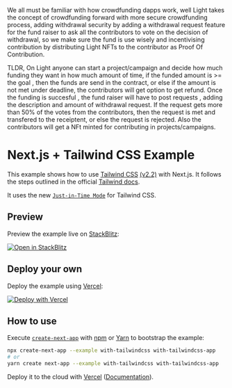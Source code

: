 We all must be familiar with how crowdfunding dapps work, well Light takes the concept of crowdfunding forward with more secure crowdfunding process, adding withdrawal security by adding a withdrawal request feature for the fund raiser to ask all the contributors to vote on the decision of withdrawal, so we make sure the fund is use wisely and incentivising contribution by distributing Light NFTs to the contributor as Proof Of Contribution.

TLDR, On Light anyone can start a project/campaign and decide how much funding they want in how much amount of time, if the funded amount is >= the goal , then the funds are send in the contract, or else if the amount is not met under deadline, the contributors will get option to get refund. Once the funding is succesful , the fund raiser will have to post requests , adding the description and amount of withdrawal request. If the request gets more than 50% of the votes from the contributors, then the request is met and transfered to the receiptent, or else the request is rejected. Also the contributors will get a NFt minted for contributing in projects/campaigns.






# Next.js + Tailwind CSS Example

This example shows how to use [Tailwind CSS](https://tailwindcss.com/) [(v2.2)](https://blog.tailwindcss.com/tailwindcss-2-2) with Next.js. It follows the steps outlined in the official [Tailwind docs](https://tailwindcss.com/docs/guides/nextjs).

It uses the new [`Just-in-Time Mode`](https://tailwindcss.com/docs/just-in-time-mode) for Tailwind CSS.

## Preview

Preview the example live on [StackBlitz](http://stackblitz.com/):

[![Open in StackBlitz](https://developer.stackblitz.com/img/open_in_stackblitz.svg)](https://stackblitz.com/github/vercel/next.js/tree/canary/examples/with-tailwindcss)

## Deploy your own

Deploy the example using [Vercel](https://vercel.com?utm_source=github&utm_medium=readme&utm_campaign=next-example):

[![Deploy with Vercel](https://vercel.com/button)](https://vercel.com/new/git/external?repository-url=https://github.com/vercel/next.js/tree/canary/examples/with-tailwindcss&project-name=with-tailwindcss&repository-name=with-tailwindcss)

## How to use

Execute [`create-next-app`](https://github.com/vercel/next.js/tree/canary/packages/create-next-app) with [npm](https://docs.npmjs.com/cli/init) or [Yarn](https://yarnpkg.com/lang/en/docs/cli/create/) to bootstrap the example:

```bash
npx create-next-app --example with-tailwindcss with-tailwindcss-app
# or
yarn create next-app --example with-tailwindcss with-tailwindcss-app
```

Deploy it to the cloud with [Vercel](https://vercel.com/new?utm_source=github&utm_medium=readme&utm_campaign=next-example) ([Documentation](https://nextjs.org/docs/deployment)).
